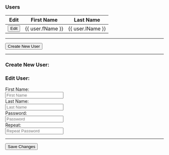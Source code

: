 <!DOCTYPE html>
<html>
<link rel="stylesheet" href = "http://maxcdn.bootstrapcdn.com/bootstrap/3.2.0/css/bootstrap.min.css">

<script src= "http://ajax.googleapis.com/ajax/libs/angularjs/1.3.14/angular.min.js"></script>
<body ng-app="myApp" ng-controller="userCtrl">

<div class="container">

<h3>Users</h3>

<table class="table table-striped">
  <thead>
    <tr>
      <th>Edit</th>
      <th>First Name</th>
      <th>Last Name</th>
    </tr>
  </thead>
  <tbody>
    <tr ng-repeat="user in users">
      <td>
        <button class="btn" ng-click="editUser(user.id)">
          <span class="glyphicon glyphicon-pencil"></span>  Edit
        </button>
      </td>
      <td>{{ user.fName }}</td>
      <td>{{ user.lName }}</td>
    </tr>
  </tbody>
</table>

<hr>
<button class="btn btn-success" ng-click="editUser('new')">
<span class="glyphicon glyphicon-user"></span>  Create New User
</button>
<hr>

<h3 ng-show="edit">Create New User:</h3>
<h3 ng-hide="edit">Edit User:</h3>

<form class="form-horizontal">
  <div class="form-group">
    <label class="col-sm-2 control-label">First Name:</label>
    <div class="col-sm-10">
    <input type="text" ng-model="fName" ng-disabled="!edit" placeholder="First Name">
    </div>
  </div> 
  <div class="form-group">
    <label class="col-sm-2 control-label">Last Name:</label>
    <div class="col-sm-10">
    <input type="text" ng-model="lName" ng-disabled="!edit" placeholder="Last Name">
    </div>
  </div>
  <div class="form-group">
    <label class="col-sm-2 control-label">Password:</label>
    <div class="col-sm-10">
    <input type="password" ng-model="passw1" placeholder="Password">
    </div>
  </div>
  <div class="form-group">
    <label class="col-sm-2 control-label">Repeat:</label>
    <div class="col-sm-10">
    <input type="password" ng-model="passw2" placeholder="Repeat Password">
    </div>
  </div>
</form>

<hr>
<button class="btn btn-success" ng-disabled="error || incomplete">
<span class="glyphicon glyphicon-save"></span>  Save Changes
</button>

</div>

<script src= "myUsers.js"></script>

</body>
</html>

